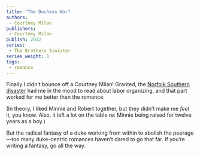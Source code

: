 ```yaml
---
title: "The Duchess War"
authors: 
 - Courtney Milan
publishers: 
 - Courtney Milan
publish: 2012
series:
 - The Brothers Sinister
series_weight: 1
tags: 
 - romance
---
```


Finally I didn’t bounce off a Courtney Milan! Granted, the [Norfolk Southern disaster](https://perfectunion.us/ohio-railroad-disaster-explained/) had me in the mood to read about labor organizing, and that part worked for me better than the romance. 

(In theory, I liked Minnie and Robert together, but they didn’t make me *feel* it, you know. Also, it left a lot on the table re: Minnie being raised for twelve years as a boy.)

But the radical fantasy of a duke working from within to abolish the peerage—too many duke-centric romances haven’t dared to go that far. If you’re writing a fantasy, go all the way.
